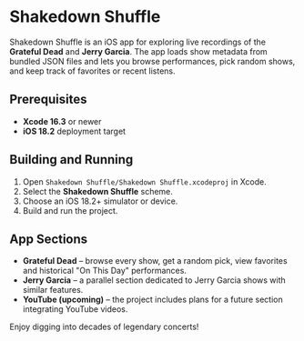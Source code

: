 # Shakedown Shuffle

Shakedown Shuffle is an iOS app for exploring live recordings of the **Grateful Dead** and **Jerry Garcia**. The app loads show metadata from bundled JSON files and lets you browse performances, pick random shows, and keep track of favorites or recent listens.

## Prerequisites

- **Xcode 16.3** or newer
- **iOS 18.2** deployment target

## Building and Running

1. Open `Shakedown Shuffle/Shakedown Shuffle.xcodeproj` in Xcode.
2. Select the **Shakedown Shuffle** scheme.
3. Choose an iOS 18.2+ simulator or device.
4. Build and run the project.

## App Sections

- **Grateful Dead** – browse every show, get a random pick, view favorites and historical "On This Day" performances.
- **Jerry Garcia** – a parallel section dedicated to Jerry Garcia shows with similar features.
- **YouTube (upcoming)** – the project includes plans for a future section integrating YouTube videos.

Enjoy digging into decades of legendary concerts!
